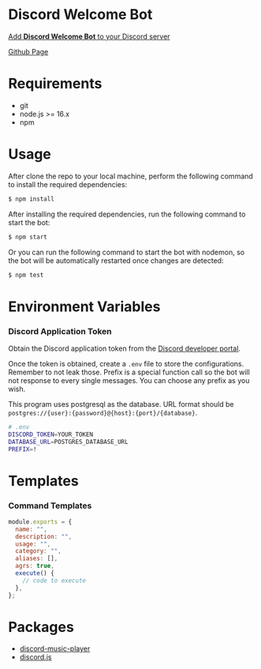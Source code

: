 # Discord Welcome Bot

[Add **Discord Welcome Bot** to your Discord server](https://discord.com/api/oauth2/authorize?client_id=853751983683928114&permissions=274914761792&scope=bot)

[Github Page](https://xuc323.github.io/discord-welcome-bot)

# Requirements

- git
- node.js >= 16.x
- npm

# Usage

After clone the repo to your local machine, perform the following command to install the required dependencies:

```bash
$ npm install
```

After installing the required dependencies, run the following command to start the bot:

```bash
$ npm start
```

Or you can run the following command to start the bot with nodemon, so the bot will be automatically restarted once changes are detected:

```bash
$ npm test
```

# Environment Variables

### Discord Application Token

Obtain the Discord application token from the [Discord developer portal](https://discord.com/developers/applications).

Once the token is obtained, create a `.env` file to store the configurations. Remember to not leak those. Prefix is a special function call so the bot will not response to every single messages. You can choose any prefix as you wish.

This program uses postgresql as the database. URL format should be `postgres://{user}:{password}@{host}:{port}/{database}`.

```bash
# .env
DISCORD_TOKEN=YOUR_TOKEN
DATABASE_URL=POSTGRES_DATABASE_URL
PREFIX=!
```

# Templates

### Command Templates

```js
module.exports = {
  name: "",
  description: "",
  usage: "",
  category: "",
  aliases: [],
  agrs: true,
  execute() {
    // code to execute
  },
};
```

# Packages

- [discord-music-player](https://www.npmjs.com/package/discord-music-player)
- [discord.js](https://www.npmjs.com/package/discord.js)
